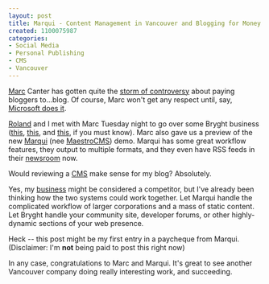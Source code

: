 ```yaml
--- 
layout: post
title: Marqui - Content Management in Vancouver and Blogging for Money
created: 1100075987
categories: 
- Social Media
- Personal Publishing
- CMS
- Vancouver
---
```


<p><a href="http://marc.blogs.it">Marc</a> Canter has gotten quite the <a href="http://www.marqui.com/Newsroom/event11100498593507.aspx">storm of controversy</a> about paying bloggers to...blog. Of course, Marc won't get any respect until, say, <a href="http://susanmernit.blogspot.com/2004/11/ojr-msn-gm-imagines-blogging-business.html">Microsoft does it</a>.</p>

<p><a href="http://www.rolandtanglao.com">Roland</a> and I met with Marc Tuesday night to go over some Bryght business (<a href="http://realneo.contenthosting.org" title="REALNEO">this</a>, <a href="http://www.ourmedia.org" title="OurMedia - The Global Home for Grassroots Media">this</a>, and <a href="http://www.peopleaggregator.com">this</a>, if you must know). Marc also gave us a preview of the new <a href="http://www.marqui.com">Marqui</a> (nee <a href="http://www.maestrocms.com">MaestroCMS</a>) demo. Marqui has some great workflow features, they output to multiple formats, and they even have RSS feeds in their <a href="http://www.marqui.com/Newsroom/">newsroom</a> now.</p>

<p>Would reviewing a <a href="/topics/cms" title="Content Management Systems Category">CMS</a> make sense for my blog? Absolutely.</p>
<!--break-->
<p>Yes, my <a href="http://www.bryght.com" title="Bryght - Drupal-powered Managed Community Content and Web Publishing">business</a> might be considered a competitor, but I've already been thinking how the two systems could work together. Let Marqui handle the complicated workflow of larger corporations and a mass of static content. Let Bryght handle your community site, developer forums, or other highly-dynamic sections of your web presence.</p>

<p>Heck -- this post might be my first entry in a paycheque from Marqui. (Disclaimer: I'm <strong>not</strong> being paid to post this right now)</p>

<p>In any case, congratulations to Marc and Marqui. It's great to see another Vancouver company doing really interesting work, and succeeding.</p>
